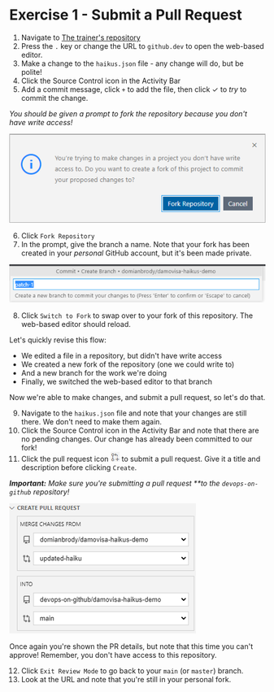 # Exercise 1 - Submit a Pull Request

1. Navigate to [The trainer's repository](../../../damovisa-haikus-demo)
2. Press the `.` key or change the URL to `github.dev` to open the web-based editor.
3. Make a change to the `haikus.json` file - any change will do, but be polite!
4. Click the Source Control icon in the Activity Bar
5. Add a commit message, click `+` to add the file, then click ✓ to _try_ to commit the change.

_You should be given a prompt to fork the repository because you don't have write access!_

![prompt to fork](../../images/web-editor-prompt-to-fork.png)

6. Click `Fork Repository`
7. In the prompt, give the branch a name. Note that your fork has been created in your _personal_ GitHub account, but it's been made private.

![Create a branch for the fork](../../images/web-editor-fork-branch.png)

8. Click `Switch to Fork` to swap over to your fork of this repository. The web-based editor should reload.

Let's quickly revise this flow:
- We edited a file in a repository, but didn't have write access
- We created a new fork of the repository (one we could write to)
- And a new branch for the work we're doing
- Finally, we switched the web-based editor to that branch

Now we're able to make changes, and submit a pull request, so let's do that.

9. Navigate to the `haikus.json` file and note that your changes are still there. We don't need to make them again.
10. Click the Source Control icon in the Activity Bar and note that there are no pending changes. Our change has already been committed to our fork!
11. Click the pull request icon ![pull request icon](../../images/web-editor-pr-icon.png) to submit a pull request. Give it a title and description before clicking `Create`.

_**Important:** Make sure you're submitting a pull request **to the `devops-on-github` repository!_

![Submit the PR](../../images/web-editor-submit-pr-upstream.png)

Once again you're shown the PR details, but note that this time you can't approve! Remember, you don't have access to this repository.

12. Click `Exit Review Mode` to go back to your `main` (or `master`) branch.
13. Look at the URL and note that you're still in your personal fork.